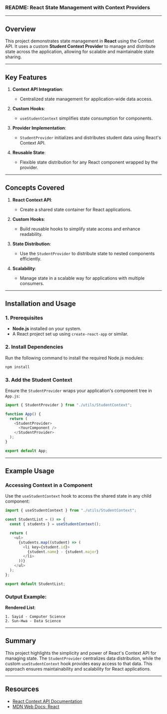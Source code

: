 ### README: React State Management with Context Providers

---

## Overview

This project demonstrates state management in **React** using the Context API. It uses a custom **Student Context Provider** to manage and distribute state across the application, allowing for scalable and maintainable state sharing.

---

## Key Features

1. **Context API Integration**:

   - Centralized state management for application-wide data access.

2. **Custom Hooks**:

   - `useStudentContext` simplifies state consumption for components.

3. **Provider Implementation**:

   - `StudentProvider` initializes and distributes student data using React's Context API.

4. **Reusable State**:
   - Flexible state distribution for any React component wrapped by the provider.

---

## Concepts Covered

1. **React Context API**:

   - Create a shared state container for React applications.

2. **Custom Hooks**:

   - Build reusable hooks to simplify state access and enhance readability.

3. **State Distribution**:

   - Use the `StudentProvider` to distribute state to nested components efficiently.

4. **Scalability**:
   - Manage state in a scalable way for applications with multiple consumers.

---

## Installation and Usage

### **1. Prerequisites**

- **Node.js** installed on your system.
- A React project set up using `create-react-app` or similar.

### **2. Install Dependencies**

Run the following command to install the required Node.js modules:

```bash
npm install
```

### **3. Add the Student Context**

Ensure the `StudentProvider` wraps your application's component tree in `App.js`:

```javascript
import { StudentProvider } from "./utils/StudentContext";

function App() {
  return (
    <StudentProvider>
      <YourComponent />
    </StudentProvider>
  );
}

export default App;
```

---

## Example Usage

### **Accessing Context in a Component**

Use the `useStudentContext` hook to access the shared state in any child component:

```javascript
import { useStudentContext } from "./utils/StudentContext";

const StudentList = () => {
  const { students } = useStudentContext();

  return (
    <ul>
      {students.map((student) => (
        <li key={student.id}>
          {student.name} - {student.major}
        </li>
      ))}
    </ul>
  );
};

export default StudentList;
```

### **Output Example**:

**Rendered List**:

```plaintext
1. Sayid - Computer Science
2. Sun-Hwa - Data Science
```

---

## Summary

This project highlights the simplicity and power of React's Context API for managing state. The `StudentProvider` centralizes data distribution, while the custom `useStudentContext` hook provides easy access to that data. This approach ensures maintainability and scalability for React applications.

---

## Resources

- [React Context API Documentation](https://reactjs.org/docs/context.html)
- [MDN Web Docs: React](https://developer.mozilla.org/en-US/docs/Learn/Tools_and_testing/Client-side_JavaScript_frameworks/React_getting_started)
